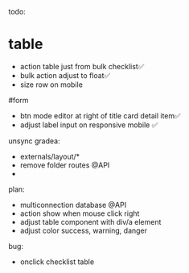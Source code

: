 todo:
# table
- action table just from bulk checklist✅
- bulk action adjust to float✅
- size row on mobile

#form
- btn mode editor at right of title card detail item✅
- adjust label input on responsive mobile ✅



unsync gradea:
- externals/layout/*
- remove folder routes @API
- 



plan:
- multiconnection database @API
- action show when mouse click right
- adjust table component with div/a element
- adjust color success, warning, danger



bug:
- onclick checklist table